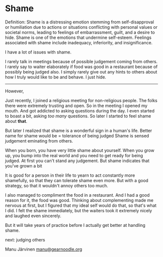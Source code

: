 # Shame

Definition:
Shame is a distressing emotion stemming from self-disapproval or humiliation due to actions or situations conflicting with personal values or societal norms, leading to feelings of embarrassment, guilt, and a desire to hide.
Shame is one of the emotions that undermine self-esteem. Feelings associated with shame include inadequacy, inferiority, and insignificance.

I have a lot of issues with shame.

I rarely talk in meetings because of possible judgement coming from others.
I rarely say to waiter elaborately if food was good in a restaurant because of possibly being judged also.
I simply rarely give out any hints to others about how I truly would like to be and behave. I just hide.

------

However,

Just recently, I joined a religious meeting for non-religious people. 
The folks there were extremely trusting and open.
So in the meeting I opened my mouth.
And got addicted to asking questions during the day.
I even started to boast a bit, asking *too many* questions.
So later I started to feel shame about **that**.

But later I realized that shame is a wonderful sign in a human's life.
Better name for shame would be = tolerance of being judged
Shame is sensed judgement eminating from others.

When you born, you have very little shame about yourself.
When you grow up, you bump into the real world and you need to get ready for being judged.
At first you can't stand any judgement.
But shame indicates that you've grown a bit

It is good for a person in their life to yearn to act constantly more shamefully, so that they can tolerate shame even more. But with a good strategy, so that it wouldn't annoy others too much.

I also managed to compliment the food in a restaurant. And I had a good reason for it, the food was good. Thinking about complementing made me nervous at first, but I figured that my ideal self would do that, so that's what I did. I felt the shame immediately, but the waiters took it extremely nicely and laughed even sincerely.

But it will take years of practice before I actually get better at handling shame.


next: judging others


Manu Järvinen
manu@gearnoodle.org
